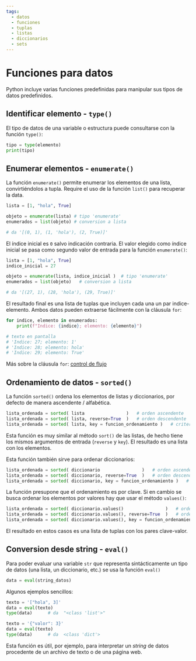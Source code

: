 ```yaml
---
tags:
  - datos
  - funciones
  - tuplas
  - listas
  - diccionarios 
  - sets
---
```


# Funciones para datos

Python incluye varias funciones predefinidas
para manipular sus tipos de datos predefinidos. 


## Identificar elemento - `type()`

El tipo de datos de una variable o estructura puede consultarse con la función `type()`:

```python title="tipo de datos"
tipo = type(elemento)  
print(tipo)
```

## Enumerar elementos - `enumerate()` 

La función `enumerate()` permite enumerar los elementos de una lista,
convirtiéndolos a tupla.
Require el uso de la función `list()` para recuperar la data.

```py title="enumerate()"
lista = [1, "hola", True]

objeto = enumerate(lista) # tipo 'enumerate'
enumerados = list(objeto) # conversion a lista

# da '[(0, 1), (1, 'hola'), (2, True)]'
```

El índice inicial es `0` salvo indicación contraria.
El valor elegido como índice inicial se pasa como segundo valor de entrada para la función `enumerate()`: 

```py title="enumerate() "
lista = [1, "hola", True]
indice_inicial = 27

objeto = enumerate(lista, indice_inicial )  # tipo 'enumerate'
enumerados = list(objeto)   # conversion a lista

# da '[(27, 1), (28, 'hola'), (29, True)]'
```

El resultado final  es una lista de tuplas que incluyen cada una un par indice-elemento. Ambos datos pueden extraerse fácilmente con la cláusula `for`:

```py title="Extraccion de valores"
for indice, elemento in enumerados:
    print(f"Indice: {indice}; elemento: {elemento}")

# texto en pantalla
# 'Indice: 27; elemento: 1'
# 'Indice: 28; elemento: hola'
# 'Indice: 29; elemento: True'
```


Más sobre la cláusula `for`: [control de flujo](5-control_flujo.md#ciclos-for-para)  

## Ordenamiento de datos - `sorted()` 

La función `sorted()` ordena los elementos de listas y diccionarios, por defecto de manera ascendente / alfabética. 

```py title="Ordenamiento de listas - sorted()"
lista_ordenada = sorted( lista                )   # orden ascendente
lista_ordenada = sorted( lista, reverse=True  )   # orden descendente
lista_ordenada = sorted( lista, key = funcion_ordenamiento )   # criterio de ordenamiento definido por función
```
Esta función es muy similar al método `sort()` de las listas, de hecho tiene los mismos argumentos de entrada (`reverse` y `key`). El resultado es una lista con los elementos.

Esta función también sirve para ordenar diccionarios:

```py title="Ordenamiento de diccionario - por clave"
lista_ordenada = sorted( diccionario                )   # orden ascendente
lista_ordenada = sorted( diccionario, reverse=True  )   # orden descendente
lista_ordenada = sorted( diccionario, key = funcion_ordenamiento )   # criterio de ordenamiento definido por función
```

La función presupone que el ordenamiento es por clave. Si en cambio se busca ordenar los elementos por valores hay que usar el método `values()`:

```py title="Ordenamiento de diccionario - por valor"
lista_ordenada = sorted( diccionario.values()                )   # orden ascendente
lista_ordenada = sorted( diccionario.values(), reverse=True  )   # orden descendente
lista_ordenada = sorted( diccionario.values(), key = funcion_ordenamiento )   # criterio de ordenamiento definido por función
```

El resultado en estos casos es una lista de tuplas con los pares clave-valor.


## Conversion desde string - `eval()`

Para poder evaluar una variable `str`
que representa sintácticamente un tipo de datos (una lista, un diccionario, etc.) 
se usa la función `eval()`

```python title="Función eval()"
data = eval(string_datos)
```

Algunos ejemplos sencillos:

```python title="Función eval() - lista"
texto = '["hola", 3]'
data = eval(texto)
type(data)      # da  "<class 'list'>"
```

```python title="Función eval() - diccionario"
texto = '{"valor": 3}'
data = eval(texto)
type(data)      # da  <class 'dict'>
```

Esta función es útil,
por ejemplo,
para interpretar un *string* de datos procedente de un archivo de texto o de una página web.


